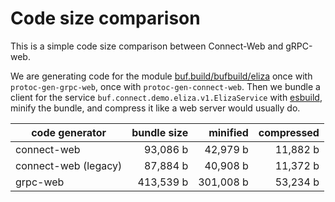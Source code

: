 # Code size comparison

This is a simple code size comparison between Connect-Web and gRPC-web.

We are generating code for the module [buf.build/bufbuild/eliza](https://buf.build/bufbuild/eliza)
once with `protoc-gen-grpc-web`, once with `protoc-gen-connect-web`. 
Then we bundle a client for the service `buf.connect.demo.eliza.v1.ElizaService` 
with [esbuild](https://esbuild.github.io/), minify the bundle, and compress 
it like a web server would usually do.

| code generator | bundle size        | minified               | compressed           |
|----------------|-------------------:|-----------------------:|---------------------:|
| connect-web    | 93,086 b | 42,979 b | 11,882 b |
| connect-web (legacy) | 87,884 b | 40,908 b | 11,372 b |
| grpc-web       | 413,539 b    | 301,008 b    | 53,234 b |
